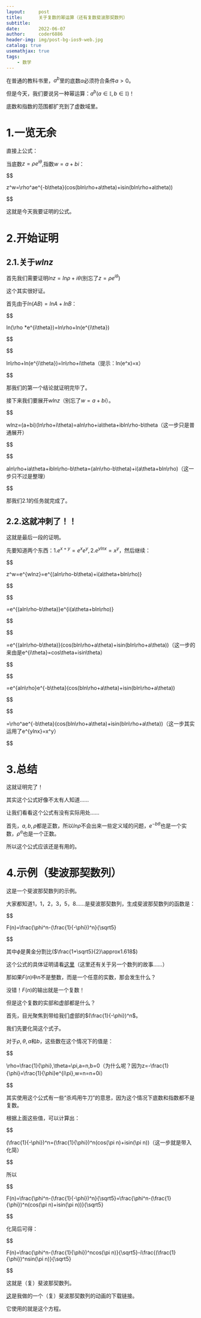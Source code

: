 ```yaml
---
layout:     post
title:      关于复数的幂运算（还有复数斐波那契数列）
subtitle:   
date:       2022-06-07
author:     coder6886
header-img: img/post-bg-ios9-web.jpg
catalog: true
usemathjax: true
tags:
    - 数学
---
```

在普通的教科书里，$a^b$里的底数$a$必须符合条件$a>0$。

但是今天，我们要说另一种幂运算：$a^b(a\in\mathbb{I},b\in\mathbb{I})$！

底数和指数的范围都扩充到了虚数域里。

# 1.一览无余

直接上公式：

当底数$z=\rho e^{i\theta}$,指数$w=a+bi$：

$$

z^w=\rho^ae^{-b\theta}(cos(bln\rho+a\theta)+isin(bln\rho+a\theta))

$$

这就是今天我要证明的公式。

# 2.开始证明

## 2.1.关于$wlnz$

首先我们需要证明$lnz=ln\rho+i\theta$(别忘了$z=\rho e^{i\theta}$)

这个其实很好证。

首先由于$ln(AB)=lnA+lnB$：

$$

ln(\rho *e^{i\theta})=ln\rho+ln(e^{i\theta})

$$

$$

ln\rho+ln(e^{i\theta})=ln\rho+i\theta（提示：ln(e^x)=x）

$$

那我们的第一个结论就证明完毕了。

接下来我们要展开$wlnz$（别忘了$w=a+bi$）。

$$

wlnz=(a+bi)(ln\rho+i\theta)=aln\rho+ia\theta+ibln\rho-b\theta（这一步只是普通展开）

$$

$$

aln\rho+ia\theta+ibln\rho-b\theta=(aln\rho-b\theta)+i(a\theta+bln\rho)（这一步只不过是整理）

$$

那我们2.1的任务就完成了。

## 2.2.这就冲刺了！！

这就是最后一段的证明。

先要知道两个东西：$1.e^{x+y}=e^xe^y,2.e^{ylnx}=x^y$，然后继续：

$$

z^w=e^{wlnz}=e^{(aln\rho-b\theta)+i(a\theta+bln\rho)}

$$

$$

=e^{(aln\rho-b\theta)}e^{i(a\theta+bln\rho)}

$$

$$

=e^{(aln\rho-b\theta)}(cos(bln\rho+a\theta)+isin(bln\rho+a\theta))（这一步的来由是e^{i\theta}=cos\theta+isin\theta）

$$

$$

=e^{aln\rho}e^{-b\theta}(cos(bln\rho+a\theta)+isin(bln\rho+a\theta))

$$

$$

=\rho^ae^{-b\theta}(cos(bln\rho+a\theta)+isin(bln\rho+a\theta))（这一步其实运用了e^{ylnx}=x^y）

$$

# 3.总结
这就证明完了！

其实这个公式好像不太有人知道……

让我们看看这个公式有没有实际用处……

首先，$a,b,\rho$都是正数，所以$ln\rho$不会出来一些定义域的问题，$e^{-b\theta}$也是一个实数，$\rho^a$也是一个正数。

所以这个公式应该还是有用的。

# 4.示例（斐波那契数列）
这是一个斐波那契数列的示例。

大家都知道1，1，2，3，5，8……是斐波那契数列，生成斐波那契数列的函数是：

$$

F(n)=\frac{\phi^n-(\frac{1}{-\phi})^n}{\sqrt5}

$$

其中$\phi$是黄金分割比($\frac{1+\sqrt5}{2}\approx1.618$)

这个公式的具体证明请看[这里](https://www.youtube.com/watch?v=e7SnRPubg-g)（这里还有关于另一个数列的故事……）

那如果$F(n)$中$n$不是整数，而是一个任意的实数，那会发生什么？

没错！$F(n)$的输出就是一个复数！

但是这个复数的实部和虚部都是什么？

首先，目光聚焦到带给我们虚部的$(\frac{1}{-\phi})^n$。

我们先要化简这个式子。

对于$\rho,\theta,a$和$b$，这些数在这个情况下的值是：

$$

\rho=\frac{1}{\phi},\theta=\pi,a=n,b=0（为什么呢？因为z=-\frac{1}{\phi}=\frac{1}{\phi}e^{i\pi},w=n=n+0i）

$$

其实使用这个公式有一些“杀鸡用牛刀”的意思，因为这个情况下底数和指数都不是复数。

根据上面这些值，可以计算出：

$$

(\frac{1}{-\phi})^n=(\frac{1}{\phi})^n(cos(\pi n)+isin(\pi n))（这一步就是带入化简）

$$

所以

$$

F(n)=\frac{\phi^n-(\frac{1}{-\phi})^n}{\sqrt5}=\frac{\phi^n-(\frac{1}{\phi})^n(cos(\pi n)+isin(\pi n))}{\sqrt5}

$$

化简后可得：

$$

F(n)=\frac{\phi^n-(\frac{1}{\phi})^ncos(\pi n)}{\sqrt5}-i\frac{(\frac{1}{\phi})^nsin(\pi n)}{\sqrt5}

$$

这就是（复）斐波那契数列。

[这](https://github.com/Coder6886/coder6886.github.io/blob/master/word_files/complex-fibonacci.ggb)是我做的一个（复）斐波那契数列的动画的下载链接。

它使用的就是这个方程。